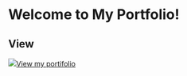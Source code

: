 # Welcome to My Portfolio!

## View

<img src="https://www.svgrepo.com/show/327408/logo-vercel.svg"/><a target="_blank" href="https://my-portfolio-rho-indol.vercel.app/" >View my portifolio</a>

